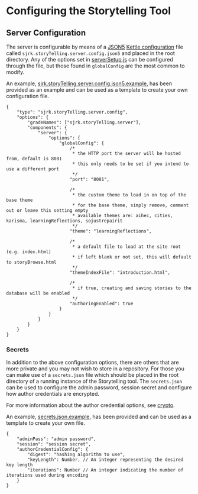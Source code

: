 # Configuring the Storytelling Tool

## Server Configuration

The server is configurable by means of a [JSON5](https://json5.org) [Kettle configuration](https://github.com/fluid-project/kettle/blob/main/docs/ConfigsAndApplications.md)
file called `sjrk.storyTelling.server.config.json5` and placed in the root directory. Any of the options set in
[serverSetup.js](../src/server/serverSetup.js) can be configured through the file, but those found in `globalConfig` are
the most common to modify.

An example, [sjrk.storyTelling.server.config.json5.example](../sjrk.storyTelling.server.config.json5.example), has been
provided as an example and can be used as a template to create your own configuration file.

```JSON5
{
    "type": "sjrk.storyTelling.server.config",
    "options": {
        "gradeNames": ["sjrk.storyTelling.server"],
        "components": {
            "server": {
                "options": {
                    "globalConfig": {
                        /*
                         * the HTTP port the server will be hosted from, default is 8081
                         * this only needs to be set if you intend to use a different port
                         */
                        "port": "8081",

                        /*
                         * the custom theme to load in on top of the base theme
                         * for the base theme, simply remove, comment out or leave this setting empty
                         * available themes are: aihec, cities, karisma, learningReflections, sojustrepairit
                         */
                        "theme": "learningReflections",

                        /*
                         * a default file to load at the site root (e.g. index.html)
                         * if left blank or not set, this will default to storyBrowse.html
                         */
                        "themeIndexFile": "introduction.html",

                        /*
                         * if true, creating and saving stories to the database will be enabled
                         */
                        "authoringEnabled": true
                    }
                }
            }
        }
    }
}
```

### Secrets

In addition to the above configuration options, there are others that are more private and you may not wish to store in
a repository. For those you can make use of a `secrets.json` file which should be placed in the root directory of a
running instance of the Storytelling tool. The `secrets.json` can be used to configure the admin password, session
secret and configure how author credentials are encrypted.

For more information about the author credential options, see [crypto](https://nodejs.org/api/crypto.html).

An example, [secrets.json.example](../secrets.json.example),
has been provided and can be used as a template to create your own file.

```JSON5
{
    "adminPass": "admin password",
    "session": "session secret",
    "authorCredentialConfig": {
        "digest": "hashing algorithm to use",
        "keyLength": Number, // An integer representing the desired key length
        "iterations": Number // An integer indicating the number of iterations used during encoding
    }
}
```
